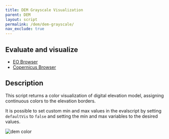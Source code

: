 ```yaml
---
title: DEM Grayscale Visualization
parent: DEM
layout: script
permalink: /dem/dem-grayscale/
nav_exclude: true
---
```



## Evaluate and visualize

- [EO Browser](https://sentinelshare.page.link/2dbx)
- [Copernicus Browser](https://sentinelshare.page.link/3nLx)

## Description

This script returns a color visualization of digital elevation model, assigning continuous colors to the elevation borders. 

It is possible to set custom min and max values in the evalscript by setting `defaultVis` to `false` and setting the min and max variables to the desired values.

![dem color](fig/fig1.png)


 